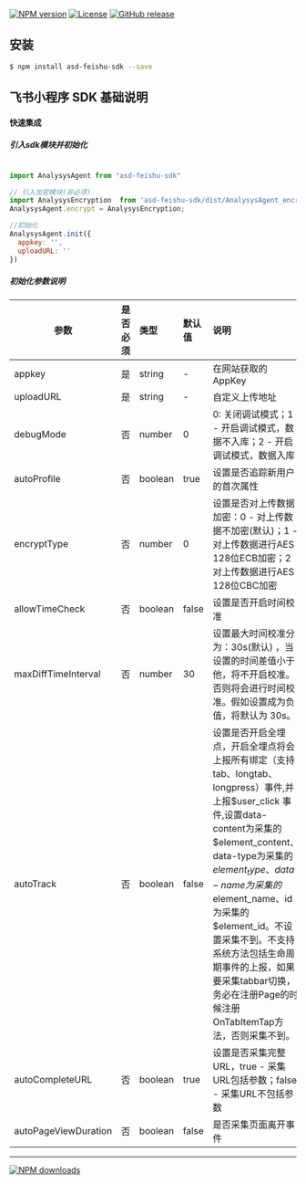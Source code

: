 [![NPM version][npm-image]][npm-url] [![License](https://img.shields.io/github/license/analysys/ans-feishu-sdk.svg)](https://github.com/analysys/ans-feishu-sdk/blob/master/LICENSE) [![GitHub release](https://img.shields.io/github/release/analysys/ans-feishu-sdk.svg)](https://github.com/analysys/ans-feishu-sdk/releases)

## 安装

```sh
$ npm install asd-feishu-sdk --save 
```


## 飞书小程序 SDK 基础说明

#### 快速集成

##### 引入sdk模块并初始化
```js

import AnalysysAgent from "asd-feishu-sdk"

// 引入加密模块(非必须)
import AnalysysEncryption  from 'asd-feishu-sdk/dist/AnalysysAgent_encryption.min.js';
AnalysysAgent.encrypt = AnalysysEncryption;

//初始化
AnalysysAgent.init({
  appkey: '',
  uploadURL: ''
})

```

##### 初始化参数说明 
参数 | 是否必须| 类型 | 默认值 | 说明
--- | :--- | :--- | :--- | :---
appkey | 是 | string | - |  在网站获取的AppKey
uploadURL | 是 | string | - | 自定义上传地址
debugMode | 否 | number | 0 |  0: 关闭调试模式；1 - 开启调试模式，数据不入库；2 - 开启调试模式，数据入库
autoProfile | 否 | boolean | true | 设置是否追踪新用户的首次属性
encryptType | 否 | number | 0 | 设置是否对上传数据加密：0 - 对上传数据不加密(默认)；1 - 对上传数据进行AES 128位ECB加密；2 对上传数据进行AES 128位CBC加密
allowTimeCheck | 否 | boolean | false | 设置是否开启时间校准
maxDiffTimeInterval | 否 | number | 30 | 设置最大时间校准分为：30s(默认) ，当设置的时间差值小于他，将不开启校准。否则将会进行时间校准。假如设置成为负值，将默认为 30s。
autoTrack | 否 | boolean | false | 设置是否开启全埋点，开启全埋点将会上报所有绑定（支持tab、longtab、longpress）事件,并上报$user_click 事件,设置data-content为采集的 $element_content、data-type为采集的 $element_type、data-name为采集的$element_name、id为采集的$element_id。不设置采集不到。不支持系统方法包括生命周期事件的上报，如果要采集tabbar切换，务必在注册Page的时候注册OnTabItemTap方法，否则采集不到。
autoCompleteURL | 否 | boolean | true | 设置是否采集完整URL，true - 采集URL包括参数；false - 采集URL不包括参数
autoPageViewDuration | 否 | boolean | false | 是否采集页面离开事件





---

[![NPM downloads][npm-downloads]][npm-url]




[homepage]: https://github.com/analysys/ans-feishu-sdk
[npm-url]: https://www.npmjs.com/package/asd-feishu-sdk
[npm-image]: https://img.shields.io/npm/v/asd-feishu-sdk.svg?style=flat
[npm-downloads]: https://img.shields.io/npm/dm/asd-feishu-sdk.svg?style=flat

